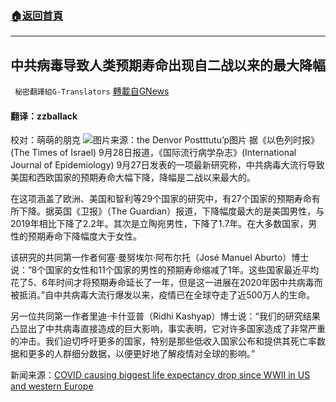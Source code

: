 ###  [:house:返回首頁](https://github.com/ourhimalayas/txt)
---


## 中共病毒导致人类预期寿命出现自二战以来的最大降幅
` 秘密翻譯組G-Translators` [轉載自GNews](https://gnews.org/zh-hans/1561723/)

#### 翻译：zzballack
校对：萌萌的朋克
![](https://assets.gnews.org/wp-content/uploads/2021/09/3-73.jpg)图片来源：the Denvor Postttutu’p图片
据《以色列时报》(The Times of Israel) 9月28日报道，《国际流行病学杂志》(International Journal of Epidemiology) 9月27日发表的一项最新研究称，中共病毒大流行导致美国和西欧国家的预期寿命大幅下降，降幅是二战以来最大的。

在这项涵盖了欧洲、美国和智利等29个国家的研究中，有27个国家的预期寿命有所下降。据英国《卫报》（The Guardian）报道，下降幅度最大的是美国男性，与2019年相比下降了2.2年。其次是立陶宛男性，下降了1.7年。在大多数国家，男性的预期寿命下降幅度大于女性。

该研究的共同第一作者何塞·曼努埃尔·阿布尔托（José Manuel Aburto）博士说：”8个国家的女性和11个国家的男性的预期寿命缩减了1年。这些国家最近平均花了5、6年时间才将预期寿命延长了一年，但是这一进展在2020年因中共病毒而被抵消。”自中共病毒大流行爆发以来，疫情已在全球夺走了近500万人的生命。

另一位共同第一作者里迪·卡什亚普（Ridhi Kashyap）博士说：“我们的研究结果凸显出了中共病毒直接造成的巨大影响，事实表明，它对许多国家造成了非常严重的冲击。我们迫切呼吁更多的国家，特别是那些低收入国家公布和提供其死亡率数据和更多的人群细分数据，以便更好地了解疫情对全球的影响。”

新闻来源：[COVID causing biggest life expectancy drop since WWII in US and western Europe](https://www.timesofisrael.com/study-covid-caused-biggest-western-europe-us-life-expectancy-drop-since-wwii/)

